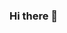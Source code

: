 ### Hi there 👋

<!--
**Vhingg/VHingg** is a ✨ _special_ ✨ repository because its `README.md` (this file) appears on your GitHub profile.

Here are some ideas to get you started:

- 🔭 I’m currently working on ... MUNICIPAL 
- 🌱 I’m currently learning ... HOW TO FIGURE OUT THINGS 
- 👯 I’m looking to collaborate on ... ONE OF THE MOST GENEROUS PERSON ON EARTH
- 🤔 I’m looking for help with ... SOMEONE WHO IS KIND
- 💬 Ask me about ... MY SELF
- 📫 How to reach me: ...
- 😄 Pronouns: ...
- ⚡ Fun fact: ... LIFE IS HARD, BUT TRY TO SLEEP IT WILL GONE
-->
